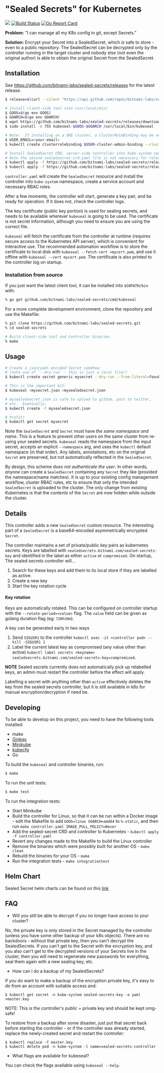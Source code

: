 # "Sealed Secrets" for Kubernetes

[![](https://img.shields.io/github/release/bitnami-labs/sealed-secrets.svg)](https://github.com/bitnami-labs/sealed-secrets/releases/latest)
[![Build Status](https://travis-ci.org/bitnami-labs/sealed-secrets.svg?branch=master)](https://travis-ci.org/bitnami-labs/sealed-secrets)
[![Go Report Card](https://goreportcard.com/badge/github.com/bitnami-labs/sealed-secrets)](https://goreportcard.com/report/github.com/bitnami-labs/sealed-secrets)

**Problem:** "I can manage all my K8s config in git, except Secrets."

**Solution:** Encrypt your Secret into a SealedSecret, which *is* safe
to store - even to a public repository.  The SealedSecret can be
decrypted only by the controller running in the target cluster and
nobody else (not even the original author) is able to obtain the
original Secret from the SealedSecret.

## Installation

See https://github.com/bitnami-labs/sealed-secrets/releases for the latest
release.

```sh
$ release=$(curl --silent "https://api.github.com/repos/bitnami-labs/sealed-secrets/releases/latest" | sed -n 's/.*"tag_name": *"\([^"]*\)".*/\1/p')

# Install client-side tool into /usr/local/bin/
$ GOOS=$(go env GOOS)
$ GOARCH=$(go env GOARCH)
$ wget https://github.com/bitnami-labs/sealed-secrets/releases/download/$release/kubeseal-$GOOS-$GOARCH
$ sudo install -m 755 kubeseal-$GOOS-$GOARCH /usr/local/bin/kubeseal

# Note:  If installing on a GKE cluster, a ClusterRoleBinding may be needed to successfully deploy the controller in the final command.  Replace <your-email> with a valid email, and then deploy the cluster role binding:
$ USER_EMAIL=<your-email>
$ kubectl create clusterrolebinding $USER-cluster-admin-binding --clusterrole=cluster-admin --user=$USER_EMAIL

# Install SealedSecret CRD, server-side controller into kube-system namespace (by default)
# Note the second sealedsecret-crd.yaml file is not necessary for releases >= 0.8.0
$ kubectl apply -f https://github.com/bitnami-labs/sealed-secrets/releases/download/$release/controller.yaml
$ kubectl apply -f https://github.com/bitnami-labs/sealed-secrets/releases/download/$release/sealedsecret-crd.yaml
```

`controller.yaml` will create the `SealedSecret` resource and install the controller
into `kube-system` namespace, create a service account and necessary
RBAC roles.

After a few moments, the controller will start, generate a key pair,
and be ready for operation.  If it does not, check the controller
logs.

The key certificate (public key portion) is used for sealing secrets,
and needs to be available wherever `kubeseal` is going to be
used. The certificate is not secret information, although you need to
ensure you are using the correct file.

`kubeseal` will fetch the certificate from the controller at runtime
(requires secure access to the Kubernetes API server), which is
convenient for interactive use.  The recommended automation workflow
is to store the certificate to local disk with
`kubeseal --fetch-cert >mycert.pem`,
and use it offline with `kubeseal --cert mycert.pem`.
The certificate is also printed to the controller log on startup.

### Installation from source

If you just want the latest client tool, it can be installed into
`$GOPATH/bin` with:

```sh
% go get github.com/bitnami-labs/sealed-secrets/cmd/kubeseal
```

For a more complete development environment, clone the repository and
use the Makefile:

```sh
% git clone https://github.com/bitnami-labs/sealed-secrets.git
% cd sealed-secrets

# Build client-side tool and controller binaries
% make
```

## Usage

```sh
# Create a json/yaml-encoded Secret somehow:
# (note use of `--dry-run` - this is just a local file!)
$ kubectl create secret generic mysecret --dry-run --from-literal=foo=bar -o json >mysecret.json

# This is the important bit:
$ kubeseal <mysecret.json >mysealedsecret.json

# mysealedsecret.json is safe to upload to github, post to twitter,
# etc.  Eventually:
$ kubectl create -f mysealedsecret.json

# Profit!
$ kubectl get secret mysecret
```

Note the `SealedSecret` and `Secret` must have *the same namespace and
name*.  This is a feature to prevent other users on the same cluster
from re-using your sealed secrets.  `kubeseal` reads the namespace
from the input secret, accepts an explicit `--namespace` arg, and uses
the `kubectl` default namespace (in that order). Any labels,
annotations, etc on the original `Secret` are preserved, but not
automatically reflected in the `SealedSecret`.

By design, this scheme *does not authenticate the user*.  In other
words, *anyone* can create a `SealedSecret` containing any `Secret`
they like (provided the namespace/name matches).  It is up to your
existing config management workflow, cluster RBAC rules, etc to ensure
that only the intended `SealedSecret` is uploaded to the cluster.  The
only change from existing Kubernetes is that the *contents* of the
`Secret` are now hidden while outside the cluster.

## Details

This controller adds a new `SealedSecret` custom resource. The
interesting part of a `SealedSecret` is a base64-encoded
asymmetrically encrypted `Secret`.

The controller maintains a set of private/public key pairs as kubernetes
secrets. Keys are labelled with `sealedsecrets.bitnami.com/sealed-secrets-key`
and identified in the label as either `active` or `compromised`. On startup,
The sealed secrets controller will...
1. Search for these keys and add them to its local store if they are
labelled as active.
2. Create a new key
3. Start the key rotation cycle

#### Key rotation

Keys are automatically rotated. This can be configured on controller startup with
the `--rotate-period=<value>` flag. The `value` field can be given as golang
duration flag (eg: `720h30m`).

A key can be generated early in two ways
1. Send `SIGUSR1` to the controller
`kubectl exec -it <controller pod> -- kill -SIGUSR1 1`
2. Label the current latest key as compromised (any value other than active)
`kubectl label secrets <keyname> sealedsecrets.bitnami.com/sealed-secrets-key=compromised`.

**NOTE** Sealed secrets currently does not automatically pick up relabelled
keys, an admin must restart the controller before the effect will apply.

Labelling a secret with anything other than `active` effectively deletes
the key from the sealed secrets controller, but it is still available in k8s for
manual encryption/decryption if need be.

## Developing
To be able to develop on this project, you need to have the following tools installed:
* make
* [Ginkgo](https://onsi.github.io/ginkgo/)
* [Minikube](https://github.com/kubernetes/minikube)
* [kubecfg](https://github.com/bitnami/kubecfg)
* Go

To build the `kubeseal` and controller binaries, run:
```bash
$ make
```

To run the unit tests:
```bash
$ make test
```

To run the integration tests:
* Start Minikube
* Build the controller for Linux, so that it can be run within a Docker image - edit the Makefile to add
`GOOS=linux GOARCH=amd64` to `%-static`, and then run `make controller.yaml IMAGE_PULL_POLICY=Never`
* Add the sealed-secret CRD and controller to Kubernetes - `kubectl apply -f controller.yaml`
* Revert any changes made to the Makefile to build the Linux controller
* Remove the binaries which were possibly built for another OS - `make clean`
* Rebuild the binaries for your OS - `make`
* Run the integration tests - `make integrationtest`

## Helm Chart
Sealed Secret helm charts can be found on this [link](https://github.com/helm/charts/tree/master/stable/sealed-secrets)

## FAQ

- Will you still be able to decrypt if you no longer have access to your cluster?

No, the private key is only stored in the Secret managed by the controller (unless you have some other backup of your k8s objects). There are no backdoors - without that private key, then you can't decrypt the SealedSecrets. If you can't get to the Secret with the encryption key, and you also can't get to the decrypted versions of your Secrets live in the cluster, then you will need to regenerate new passwords for everything, seal them again with a new sealing key, etc.

- How can I do a backup of my SealedSecrets?

If you do want to make a backup of the encryption private key, it's easy to do from an account with suitable access and:

```
$ kubectl get secret -n kube-system sealed-secrets-key -o yaml >master.key
```

NOTE: This is the controller's public + private key and should be kept omg-safe!

To restore from a backup after some disaster, just put that secret back before starting the controller - or if the controller was already started, replace the newly-created secret and restart the controller:

```
$ kubectl replace -f master.key
$ kubectl delete pod -n kube-system -l name=sealed-secrets-controller
```

- What flags are available for kubeseal?

You can check the flags available using `kubeseal --help`.
